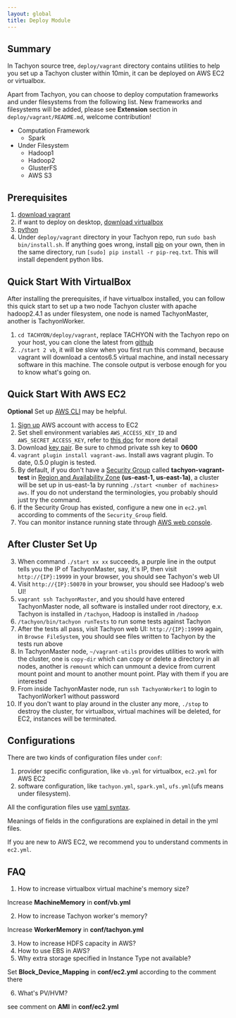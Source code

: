 ```yaml
---
layout: global
title: Deploy Module
---
```


## Summary

In Tachyon source tree, `deploy/vagrant` directory contains utilities to help you set up a Tachyon cluster within 10min, it can be deployed on AWS EC2 or virtualbox.

Apart from Tachyon, you can choose to deploy computation frameworks and under filesystems from the following list. New frameworks and filesystems will be added, please see **Extension** section in `deploy/vagrant/README.md`, welcome contribution!

* Computation Framework
  * Spark
* Under Filesystem
  * Hadoop1
  * Hadoop2
  * GlusterFS
  * AWS S3

## Prerequisites

1. [download vagrant](https://www.vagrantup.com/downloads.html)
2. if want to deploy on desktop, [download virtualbox](https://www.virtualbox.org/wiki/Downloads)
3. [python](http://python.org/)
4. Under `deploy/vagrant` directory in your Tachyon repo, run `sudo bash bin/install.sh`. If anything goes wrong, install [pip](https://pip.pypa.io/en/latest/installing.html) on your own, then in the same directory, run `[sudo] pip install -r pip-req.txt`. This will install dependent python libs.

## Quick Start With VirtualBox

After installing the prerequisites, if have virtualbox installed, you can follow this quick start to set up a two node Tachyon cluster with apache hadoop2.4.1 as under filesystem, one node is named TachyonMaster, another is TachyonWorker.

1. `cd TACHYON/deploy/vagrant`, replace TACHYON with the Tachyon repo on your host, you can clone the latest from [github](https://github.com/amplab/tachyon.git)
2. `./start 2 vb`, it will be slow when you first run this command, because vagrant will download a centos6.5 virtual machine, and install necessary software in this machine. The console output is verbose enough for you to know what's going on. 

## Quick Start With AWS EC2

**Optional** Set up [AWS CLI](http://docs.aws.amazon.com/AWSEC2/latest/CommandLineReference/ec2-cli-get-set-up.html) may be helpful.

1. [Sign up](https://aws.amazon.com/) AWS account with access to EC2
2. Set shell environment variables `AWS_ACCESS_KEY_ID` and `AWS_SECRET_ACCESS_KEY`, 
refer to [this doc](http://docs.aws.amazon.com/AWSSimpleQueueService/latest/SQSGettingStartedGuide/AWSCredentials.html) for more detail
3. Download [key pair](http://docs.aws.amazon.com/AWSEC2/latest/UserGuide/ec2-key-pairs.html). Be sure 
to chmod private ssh key to **0600**
4. `vagrant plugin install vagrant-aws`. Install aws vagrant plugin. To date, 0.5.0 plugin is tested.
5. By default, if you don't have a [Security Group](http://docs.aws.amazon.com/AWSEC2/latest/UserGuide/using-network-security.html) 
called **tachyon-vagrant-test** in [Region and Availability Zone](http://docs.aws.amazon.com/AWSEC2/latest/UserGuide/using-regions-availability-zones.html) **(us-east-1, us-east-1a)**,
a cluster will be set up in us-east-1a by running `./start <number of machines> aws`.
If you do not understand the terminologies, you probably should just try the command.
6. If the Security Group has existed, configure a new one in `ec2.yml` according to comments of the `Security_Group` field.
8. You can monitor instance running state through [AWS web console](https://console.aws.amazon.com).

## After Cluster Set Up
3. When command `./start xx xx` succeeds, a purple line in the output tells you the IP of TachyonMaster, say, it's IP, then visit `http://{IP}:19999` in your browser, you should see Tachyon's web UI
4. Visit `http://{IP}:50070` in your browser, you should see Hadoop's web UI!
5. `vagrant ssh TachyonMaster`, and you should have entered TachyonMaster node, all software is installed under root directory, e.x. Tachyon is installed in `/tachyon`, Hadoop is installed in `/hadoop`
6. `/tachyon/bin/tachyon runTests` to run some tests against Tachyon
7. After the tests all pass, visit Tachyon web UI: `http://{IP}:19999` again, in `Browse FileSystem`, you should see files written to Tachyon by the tests run above
8. In TachyonMaster node, `~/vagrant-utils` provides utilities to work with the cluster, one is `copy-dir` which can copy or delete a directory in all nodes, another is `remount` which can unmount a device from current mount point and mount to another mount point. Play with them if you are interested
8. From inside TachyonMaster node, run `ssh TachyonWorker1` to login to TachyonWorker1 without password
9. If you don't want to play around in the cluster any more, `./stop` to destroy the cluster, 
for virtualbox, virtual machines will be deleted, for EC2, instances will be terminated.

## Configurations

There are two kinds of configuration files under `conf`:

1. provider specific configuration, like `vb.yml` for virtualbox, `ec2.yml` for AWS EC2
2. software configuration, like `tachyon.yml`, `spark.yml`, `ufs.yml`(ufs means under filesystem). 

All the configuration files use [yaml syntax](http://en.wikipedia.org/wiki/YAML).

Meanings of fields in the configurations are explained in detail in the yml files.

If you are new to AWS EC2, we recommend you to understand comments in `ec2.yml`.

## FAQ

1. How to increase virtualbox virtual machine's memory size?

  Increase **MachineMemory** in **conf/vb.yml**

2. How to increase Tachyon worker's memory?

  Increase **WorkerMemory** in **conf/tachyon.yml**

3. How to increase HDFS capacity in AWS?
4. How to use EBS in AWS?
5. Why extra storage specified in Instance Type not available?

  Set **Block_Device_Mapping** in **conf/ec2.yml** according to the comment there

6. What's PV/HVM?

  see comment on **AMI** in **conf/ec2.yml**
